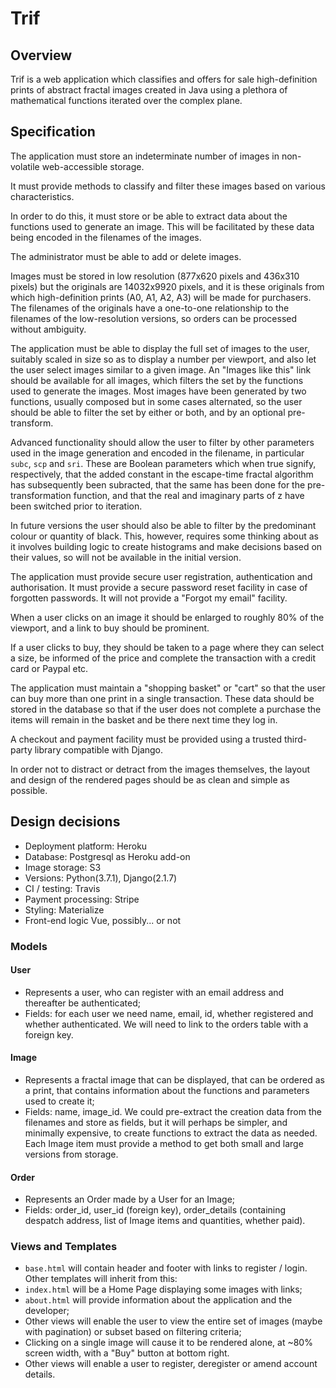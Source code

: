 # Trif

## Overview

Trif is a web application which classifies and offers for sale high-definition prints of abstract fractal images created in Java using a plethora of mathematical functions iterated over the complex plane.

## Specification

The application must store an indeterminate number of images in non-volatile web-accessible storage.

It must provide methods to classify and filter these images based on various characteristics.

In order to do this, it must store or be able to extract data about the functions used to generate an image.   This will be facilitated by these data being encoded in the filenames of the images.

The administrator must be able to add or delete images.

Images must be stored in low resolution (877x620 pixels and 436x310 pixels) but the originals are 14032x9920 pixels, and it is these originals from which high-definition prints (A0, A1, A2, A3) will be made for purchasers.   The filenames of the originals have a one-to-one relationship to the filenames of the low-resolution versions, so orders can be processed without ambiguity.

The application must be able to display the full set of images to the user, suitably scaled in size so as to display a number per viewport, and also let the user select images similar to a given image.   An "Images like this" link should be available for all images, which filters the set by the functions used to generate the images.   Most images have been generated by two functions, usually composed but in some cases alternated, so the user should be able to filter the set by either or both, and by an optional pre-transform.

Advanced functionality should allow the user to filter by other parameters used in the image generation and encoded in the filename, in particular `subc`, `scp` and `sri`.   These are Boolean parameters which when true signify, respectively, that the added constant in the escape-time fractal algorithm has subsequently been subracted, that the same has been done for the pre-transformation function, and that the real and imaginary parts of z have been switched prior to iteration.

In future versions the user should also be able to filter by the predominant colour or quantity of black.   This, however, requires some thinking about as it involves building logic to create histograms and make decisions based on their values, so will not be available in the initial version.

The application must provide secure user registration, authentication and authorisation.   It must provide a secure password reset facility in case of forgotten passwords.   It will not provide a "Forgot my email" facility.

When a user clicks on an image it should be enlarged to roughly 80% of the viewport, and a link to buy should be prominent.

If a user clicks to buy, they should be taken to a page where they can select a size, be informed of the price and complete the transaction with a credit card or Paypal etc.

The application must maintain a "shopping basket" or "cart" so that the user can buy more than one print in a single transaction.   These data should be stored in the database so that if the user does not complete a purchase the items will remain in the basket and be there next time they log in.

A checkout and payment facility must be provided using a trusted third-party library compatible with Django.

In order not to distract or detract from the images themselves, the layout and design of the rendered pages should be as clean and simple as possible.

## Design decisions

- Deployment platform:      Heroku
- Database:                 Postgresql as Heroku add-on
- Image storage:            S3
- Versions:                 Python(3.7.1), Django(2.1.7)
- CI / testing:             Travis
- Payment processing:       Stripe
- Styling:                  Materialize
- Front-end logic           Vue, possibly... or not

### Models

#### User

- Represents a user, who can register with an email address and thereafter be authenticated;
- Fields:  for each user we need name, email, id, whether registered and whether authenticated. We will need to link to the orders table with a foreign key.

#### Image

- Represents a fractal image that can be displayed, that can be ordered as a print, that contains information about the functions and parameters used to create it;
- Fields: name, image_id.   We could pre-extract the creation data from the filenames and store as fields, but it will perhaps be simpler, and minimally expensive, to create functions to extract the data as needed. Each Image item must provide a method to get both small and large versions from storage. 

#### Order

- Represents an Order made by a User for an Image;
- Fields: order_id, user_id (foreign key), order_details (containing despatch address, list of Image items and quantities, whether paid).    

### Views and Templates

- `base.html` will contain header and footer with links to register / login.   Other templates will inherit from this:
- `index.html` will be a Home Page displaying some images with links;
- `about.html` will provide information about the application and the developer;
- Other views will enable the user to view the entire set of images (maybe with pagination) or subset based on filtering criteria;
- Clicking on a single image will cause it to be rendered alone, at \~80% screen width, with a "Buy" button at bottom right.
- Other views will enable a user to register, deregister or amend account details.

